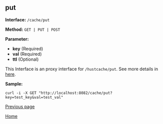 ## put ##

**Interface:** `/cache/put`

**Method:** `GET | PUT | POST`

**Parameter:** 

*  **key** (Required)  
*  **val** (Required)  
*  **ttl** (Optional)

This Interface is an proxy interface for `/hustcache/put`. See more details in [here](../../hustdb/hustcache/put.md).  

**Sample:**

    curl -i -X GET "http://localhost:8082/cache/put?key=test_key&val=test_val"
	
[Previous page](../cache.md)

[Home](../../../index.md)